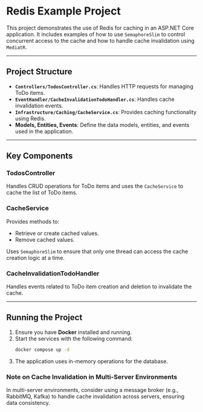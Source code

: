 ﻿# Redis Example Project

This project demonstrates the use of Redis for caching in an ASP.NET Core application. It includes examples of how to use `SemaphoreSlim` to control concurrent access to the cache and how to handle cache invalidation using `MediatR`.

---

## Project Structure

- **`Controllers/TodosController.cs`**: Handles HTTP requests for managing ToDo items.
- **`EventHandler/CacheInvalidationTodoHandler.cs`**: Handles cache invalidation events.
- **`Infrastructure/Caching/CacheService.cs`**: Provides caching functionality using Redis.
- **Models, Entities, Events**: Define the data models, entities, and events used in the application.

---

## Key Components

### TodosController
Handles CRUD operations for ToDo items and uses the `CacheService` to cache the list of ToDo items.

### CacheService
Provides methods to:
- Retrieve or create cached values.
- Remove cached values.

Uses `SemaphoreSlim` to ensure that only one thread can access the cache creation logic at a time.

### CacheInvalidationTodoHandler
Handles events related to ToDo item creation and deletion to invalidate the cache.

---

## Running the Project

1. Ensure you have **Docker** installed and running.
2. Start the services with the following command:
   ```bash
   docker compose up -d
    ```
3. The application uses in-memory operations for the database.

### Note on Cache Invalidation in Multi-Server Environments
In multi-server environments, consider using a message broker (e.g., RabbitMQ, Kafka) to handle cache invalidation across servers, ensuring data consistency.